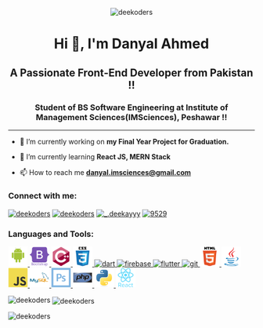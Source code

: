 
<p align="center"> <img  src="https://lh3.googleusercontent.com/72V_Go4B4zb2aruiOdJW_ond61u1zvn860EHxRiik86nJEyLP6E7ECZA53TO4-49iXnpCim380pSHF2YudSmGZJXwp-w25kYqswOHiskopJiONcW36zdwM3CCMz470Tpry6xffbWJrx57URi3bhHfHn-S6T0B7BSMWf42B2ER4LIJyLhWihNWadvV7Bd1-ZAcUoZ_TGNQe7Kq7udTshHWKB_4Bt9p-uEXQQ-G-K4FBf53lHrDY1O_8PGt6qElWA69y4IihTbg99kdmvMASRWZOrsn61g470KlT1bbghko7N8NKlWjLGrVvtSCsnDB5d9mP1-msPOzLn1d42GTiIuZk_gaZpDcDS5wHiF6s-8rrg1A2z8csyiWJvuldeCT5fCbdGP62I7ACiS0SbRRccCpumZempX3jBQrmZHq0_LtC5fxFleec9yx8OCXsQo3bpchWoIo6ACQKW867X-hWqcLiMj2TPFzuixXx7qQwI6Ey4JlxdFEAhUcw-Eysj8NGqbRbWQyFKaQq0m6K-fV-BKiXTGbbrpmFHdrKpdCWBPBdAX1VsJ09SZYhnohjCSA1PkCEO_qpD-gTeBU87Qwm9EdtXeKlMMTjYgMXJFd5TXz2EIOWJ73nQdX6DzJl_pwfrDRiFvexsGzd1dCbUsh6ECLqncsH5w5nJy-Zz-OZfMNJ-YqUZ1Nve73W-AB-9NfiSwRJbVrPIkQiR4M3ObxMRzKLE=s328-no?authuser=0" alt="deekoders" /> </p>
<h1 align="center">Hi 👋, I'm Danyal Ahmed</h1>
<h2 align="center">A Passionate Front-End Developer from Pakistan !!</h2>
<h3 align="center">Student of BS Software Engineering at Institute of Management Sciences(IMSciences), Peshawar !!</h3>
<hr/>



- 🔭 I’m currently working on **my Final Year Project for Graduation.**

- 🌱 I’m currently learning **React JS, MERN Stack**

- 📫 How to reach me **danyal.imsciences@gmail.com**

<h3 align="left">Connect with me:</h3>
<p align="left">
<a href="https://twitter.com/deekoders" target="blank"><img align="center" src="https://raw.githubusercontent.com/rahuldkjain/github-profile-readme-generator/master/src/images/icons/Social/twitter.svg" alt="deekoders" height="30" width="40" /></a>
<a href="https://linkedin.com/in/deekoders" target="blank"><img align="center" src="https://raw.githubusercontent.com/rahuldkjain/github-profile-readme-generator/master/src/images/icons/Social/linked-in-alt.svg" alt="deekoders" height="30" width="40" /></a>
<a href="https://instagram.com/_.deekayyy" target="blank"><img align="center" src="https://raw.githubusercontent.com/rahuldkjain/github-profile-readme-generator/master/src/images/icons/Social/instagram.svg" alt="_.deekayyy" height="30" width="40" /></a>
<a href="https://discord.gg/9529" target="blank"><img align="center" src="https://raw.githubusercontent.com/rahuldkjain/github-profile-readme-generator/master/src/images/icons/Social/discord.svg" alt="9529" height="30" width="40" /></a>
</p>

<h3 align="left">Languages and Tools:</h3>
<p align="left"> <a href="https://developer.android.com" target="_blank" rel="noreferrer"> <img src="https://raw.githubusercontent.com/devicons/devicon/master/icons/android/android-original-wordmark.svg" alt="android" width="40" height="40"/> </a> <a href="https://getbootstrap.com" target="_blank" rel="noreferrer"> <img src="https://raw.githubusercontent.com/devicons/devicon/master/icons/bootstrap/bootstrap-plain-wordmark.svg" alt="bootstrap" width="40" height="40"/> </a> <a href="https://www.w3schools.com/cpp/" target="_blank" rel="noreferrer"> <img src="https://raw.githubusercontent.com/devicons/devicon/master/icons/cplusplus/cplusplus-original.svg" alt="cplusplus" width="40" height="40"/> </a> <a href="https://www.w3schools.com/css/" target="_blank" rel="noreferrer"> <img src="https://raw.githubusercontent.com/devicons/devicon/master/icons/css3/css3-original-wordmark.svg" alt="css3" width="40" height="40"/> </a> <a href="https://dart.dev" target="_blank" rel="noreferrer"> <img src="https://www.vectorlogo.zone/logos/dartlang/dartlang-icon.svg" alt="dart" width="40" height="40"/> </a> <a href="https://firebase.google.com/" target="_blank" rel="noreferrer"> <img src="https://www.vectorlogo.zone/logos/firebase/firebase-icon.svg" alt="firebase" width="40" height="40"/> </a> <a href="https://flutter.dev" target="_blank" rel="noreferrer"> <img src="https://www.vectorlogo.zone/logos/flutterio/flutterio-icon.svg" alt="flutter" width="40" height="40"/> </a> <a href="https://git-scm.com/" target="_blank" rel="noreferrer"> <img src="https://www.vectorlogo.zone/logos/git-scm/git-scm-icon.svg" alt="git" width="40" height="40"/> </a> <a href="https://www.w3.org/html/" target="_blank" rel="noreferrer"> <img src="https://raw.githubusercontent.com/devicons/devicon/master/icons/html5/html5-original-wordmark.svg" alt="html5" width="40" height="40"/> </a> <a href="https://www.java.com" target="_blank" rel="noreferrer"> <img src="https://raw.githubusercontent.com/devicons/devicon/master/icons/java/java-original.svg" alt="java" width="40" height="40"/> </a> <a href="https://developer.mozilla.org/en-US/docs/Web/JavaScript" target="_blank" rel="noreferrer"> <img src="https://raw.githubusercontent.com/devicons/devicon/master/icons/javascript/javascript-original.svg" alt="javascript" width="40" height="40"/> </a> <a href="https://www.mysql.com/" target="_blank" rel="noreferrer"> <img src="https://raw.githubusercontent.com/devicons/devicon/master/icons/mysql/mysql-original-wordmark.svg" alt="mysql" width="40" height="40"/> </a> <a href="https://www.photoshop.com/en" target="_blank" rel="noreferrer"> <img src="https://raw.githubusercontent.com/devicons/devicon/master/icons/photoshop/photoshop-line.svg" alt="photoshop" width="40" height="40"/> </a> <a href="https://www.php.net" target="_blank" rel="noreferrer"> <img src="https://raw.githubusercontent.com/devicons/devicon/master/icons/php/php-original.svg" alt="php" width="40" height="40"/> </a> <a href="https://www.python.org" target="_blank" rel="noreferrer"> <img src="https://raw.githubusercontent.com/devicons/devicon/master/icons/python/python-original.svg" alt="python" width="40" height="40"/> </a> <a href="https://reactjs.org/" target="_blank" rel="noreferrer"> <img src="https://raw.githubusercontent.com/devicons/devicon/master/icons/react/react-original-wordmark.svg" alt="react" width="40" height="40"/> </a> </p>

<p><img align="left" src="https://github-readme-stats.vercel.app/api/top-langs?username=deekoders&show_icons=true&locale=en&layout=compact" alt="deekoders" /></p>

<p>&nbsp;<img align="center" src="https://github-readme-stats.vercel.app/api?username=deekoders&show_icons=true&locale=en" alt="deekoders" /></p>

<p align="left"> <img src="https://komarev.com/ghpvc/?username=deekoders&label=Profile%20views&color=0e75b6&style=flat" alt="deekoders" /> </p>

